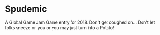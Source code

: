 # Spudemic
A Global Game Jam Game entry for 2018. Don't get coughed on... Don't let folks sneeze on you or you may just turn into a Potato!
